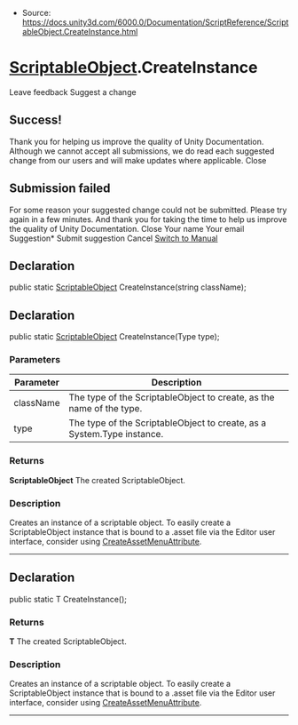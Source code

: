 * Source: https://docs.unity3d.com/6000.0/Documentation/ScriptReference/ScriptableObject.CreateInstance.html

#  [ScriptableObject](https://docs.unity3d.com/6000.0/Documentation/ScriptReference/ScriptableObject.html).CreateInstance
Leave feedback
Suggest a change
## Success!
Thank you for helping us improve the quality of Unity Documentation. Although we cannot accept all submissions, we do read each suggested change from our users and will make updates where applicable.
Close
## Submission failed
For some reason your suggested change could not be submitted. Please <a>try again</a> in a few minutes. And thank you for taking the time to help us improve the quality of Unity Documentation.
Close
Your name Your email Suggestion* Submit suggestion
Cancel
[Switch to Manual](https://docs.unity3d.com/6000.0/Documentation/Manual/class-ScriptableObject.html "Go to ScriptableObject Component in the Manual")
## Declaration
public static [ScriptableObject](https://docs.unity3d.com/6000.0/Documentation/ScriptReference/ScriptableObject.html) CreateInstance(string className); 
## Declaration
public static [ScriptableObject](https://docs.unity3d.com/6000.0/Documentation/ScriptReference/ScriptableObject.html) CreateInstance(Type type); 
### Parameters
Parameter | Description  
---|---  
className | The type of the ScriptableObject to create, as the name of the type.  
type | The type of the ScriptableObject to create, as a System.Type instance.  
### Returns
**ScriptableObject** The created ScriptableObject. 
### Description
Creates an instance of a scriptable object.
To easily create a ScriptableObject instance that is bound to a .asset file via the Editor user interface, consider using [CreateAssetMenuAttribute](https://docs.unity3d.com/6000.0/Documentation/ScriptReference/CreateAssetMenuAttribute.html).
* * *
## Declaration
public static T CreateInstance(); 
### Returns
**T** The created ScriptableObject. 
### Description
Creates an instance of a scriptable object.
To easily create a ScriptableObject instance that is bound to a .asset file via the Editor user interface, consider using [CreateAssetMenuAttribute](https://docs.unity3d.com/6000.0/Documentation/ScriptReference/CreateAssetMenuAttribute.html).
* * *
